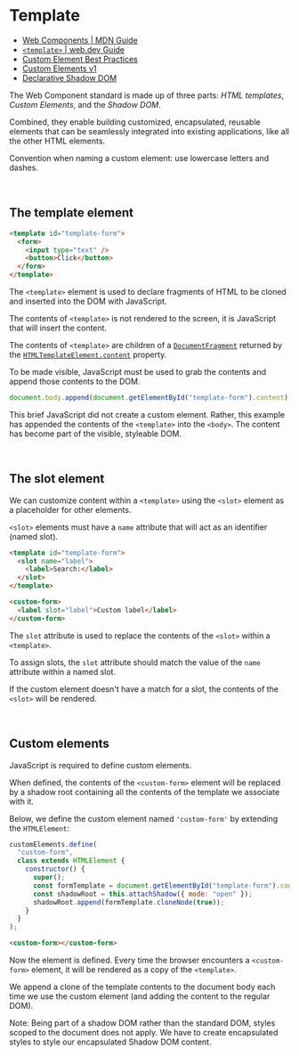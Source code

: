 # Template

- [Web Components | MDN Guide](https://developer.mozilla.org/en-US/docs/Web/Web_Components)
- [`<template>` | web.dev Guide](https://web.dev/learn/html/template)
- [Custom Element Best Practices](https://web.dev/custom-elements-best-practices/)
- [Custom Elements v1](https://web.dev/custom-elements-v1/)
- [Declarative Shadow DOM](https://developer.chrome.com/articles/declarative-shadow-dom/)

The Web Component standard is made up of three parts: _HTML templates_, _Custom Elements_, and the _Shadow DOM_.

Combined, they enable building customized, encapsulated, reusable elements that can be seamlessly integrated into existing applications, like all the other HTML elements.

Convention when naming a custom element: use lowercase letters and dashes.

<br>

## The template element

```html
<template id="template-form">
  <form>
    <input type="text" />
    <button>Click</button>
  </form>
</template>
```

The `<template>` element is used to declare fragments of HTML to be cloned and inserted into the DOM with JavaScript.

The contents of `<template>` is not rendered to the screen, it is JavaScript that will insert the content.

The contents of `<template>` are children of a [`DocumentFragment`](https://developer.mozilla.org/en-US/docs/Web/API/DocumentFragment) returned by the [`HTMLTemplateElement.content`](https://developer.mozilla.org/en-US/docs/Web/API/HTMLTemplateElement/content) property.

To be made visible, JavaScript must be used to grab the contents and append those contents to the DOM.

```js
document.body.append(document.getElementById("template-form").content);
```

This brief JavaScript did not create a custom element. Rather, this example has appended the contents of the `<template>` into the `<body>`. The content has become part of the visible, styleable DOM.

<br>

## The slot element

We can customize content within a `<template>` using the `<slot>` element as a placeholder for other elements.

`<slot>` elements must have a `name` attribute that will act as an identifier (named slot).

```html
<template id="template-form">
  <slot name="label">
    <label>Search:</label>
  </slot>
</template>

<custom-form>
  <label slot="label">Custom label</label>
</custom-form>
```

The `slot` attribute is used to replace the contents of the `<slot>` within a `<template>`.

To assign slots, the `slot` attribute should match the value of the `name` attribute within a named slot.

If the custom element doesn't have a match for a slot, the contents of the `<slot>` will be rendered.

<br>

## Custom elements

JavaScript is required to define custom elements.

When defined, the contents of the `<custom-form>` element will be replaced by a shadow root containing all the contents of the template we associate with it.

Below, we define the custom element named `'custom-form'` by extending the `HTMLElement`:

```js
customElements.define(
  "custom-form",
  class extends HTMLElement {
    constructor() {
      super();
      const formTemplate = document.getElementById("template-form").content;
      const shadowRoot = this.attachShadow({ mode: "open" });
      shadowRoot.append(formTemplate.cloneNode(true));
    }
  }
);
```

```html
<custom-form></custom-form>
```

Now the element is defined. Every time the browser encounters a `<custom-form>` element, it will be rendered as a copy of the `<template>`.

We append a clone of the template contents to the document body each time we use the custom element (and adding the content to the regular DOM).

Note: Being part of a shadow DOM rather than the standard DOM, styles scoped to the document does not apply. We have to create encapsulated styles to style our encapsulated Shadow DOM content.

<br>
